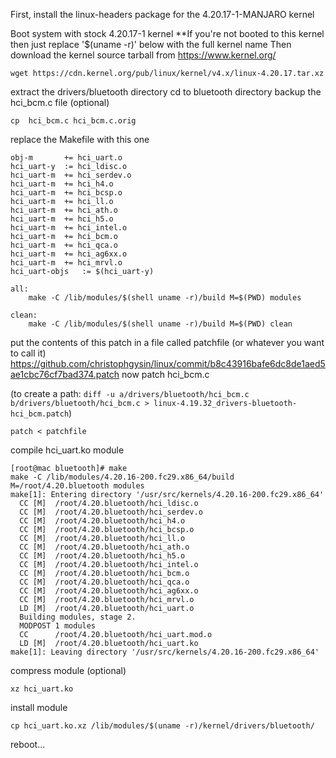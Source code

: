First, install the linux-headers package for the 4.20.17-1-MANJARO kernel

Boot system with stock 4.20.17-1 kernel
**If you're not booted to this kernel then just replace '$(uname -r)' below with the full kernel name
Then download the kernel source tarball from https://www.kernel.org/

```
wget https://cdn.kernel.org/pub/linux/kernel/v4.x/linux-4.20.17.tar.xz
```

extract the drivers/bluetooth directory
cd to bluetooth directory
backup the hci_bcm.c file (optional)

```
cp  hci_bcm.c hci_bcm.c.orig
```

replace the Makefile with this one

```
obj-m 		+= hci_uart.o
hci_uart-y	:= hci_ldisc.o
hci_uart-m 	+= hci_serdev.o
hci_uart-m 	+= hci_h4.o
hci_uart-m	+= hci_bcsp.o
hci_uart-m	+= hci_ll.o
hci_uart-m	+= hci_ath.o
hci_uart-m	+= hci_h5.o
hci_uart-m	+= hci_intel.o
hci_uart-m	+= hci_bcm.o
hci_uart-m	+= hci_qca.o
hci_uart-m	+= hci_ag6xx.o
hci_uart-m	+= hci_mrvl.o
hci_uart-objs	:= $(hci_uart-y)

all:
	make -C /lib/modules/$(shell uname -r)/build M=$(PWD) modules

clean:
	make -C /lib/modules/$(shell uname -r)/build M=$(PWD) clean
```

put the contents of this patch in a file called patchfile (or whatever you want to call it)
https://github.com/christophgysin/linux/commit/b8c43916bafe6dc8de1aed5ae1cbc76cf7bad374.patch
now patch hci_bcm.c

(to create a path: `diff -u a/drivers/bluetooth/hci_bcm.c b/drivers/bluetooth/hci_bcm.c > linux-4.19.32_drivers-bluetooth-hci_bcm.patch`)

```
patch < patchfile
```

compile hci_uart.ko module

```
[root@mac bluetooth]# make
make -C /lib/modules/4.20.16-200.fc29.x86_64/build M=/root/4.20.bluetooth modules
make[1]: Entering directory '/usr/src/kernels/4.20.16-200.fc29.x86_64'
  CC [M]  /root/4.20.bluetooth/hci_ldisc.o
  CC [M]  /root/4.20.bluetooth/hci_serdev.o
  CC [M]  /root/4.20.bluetooth/hci_h4.o
  CC [M]  /root/4.20.bluetooth/hci_bcsp.o
  CC [M]  /root/4.20.bluetooth/hci_ll.o
  CC [M]  /root/4.20.bluetooth/hci_ath.o
  CC [M]  /root/4.20.bluetooth/hci_h5.o
  CC [M]  /root/4.20.bluetooth/hci_intel.o
  CC [M]  /root/4.20.bluetooth/hci_bcm.o
  CC [M]  /root/4.20.bluetooth/hci_qca.o
  CC [M]  /root/4.20.bluetooth/hci_ag6xx.o
  CC [M]  /root/4.20.bluetooth/hci_mrvl.o
  LD [M]  /root/4.20.bluetooth/hci_uart.o
  Building modules, stage 2.
  MODPOST 1 modules
  CC      /root/4.20.bluetooth/hci_uart.mod.o
  LD [M]  /root/4.20.bluetooth/hci_uart.ko
make[1]: Leaving directory '/usr/src/kernels/4.20.16-200.fc29.x86_64'
```

compress module (optional)

```
xz hci_uart.ko
```

install module

```
cp hci_uart.ko.xz /lib/modules/$(uname -r)/kernel/drivers/bluetooth/
```

reboot...


